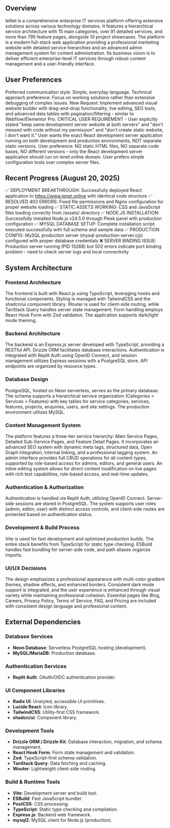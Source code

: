 ## Overview
IeNet is a comprehensive enterprise IT services platform offering extensive solutions across various technology domains. It features a hierarchical service architecture with 15 main categories, over 91 detailed services, and more than 795 feature pages, alongside 10 project showcases. The platform is a modern full-stack web application providing a professional marketing website with detailed service hierarchies and an advanced admin management system for content administration. Its business vision is to deliver efficient enterprise-level IT services through robust content management and a user-friendly interface.

## User Preferences
Preferred communication style: Simple, everyday language.
Technical approach preference: Focus on working solutions rather than extensive debugging of complex issues.
New Request: Implement advanced visual website builder with drag-and-drop functionality, live editing, SEO tools, and advanced data tables with pagination/filtering - similar to Webflow/Elementor Pro.
CRITICAL USER REQUIREMENT - User explicitly stated "keep same development server website at both servers" and "don't messed with code without my permission" and "don't create static website, I don't want it." User wants the exact React development server application running on both development and production environments, NOT separate static versions. User preference: NO static HTML files, NO separate code bases, NO different versions - only the React development server application should run on ienet.online domain. User prefers simple configuration tools over complex server files.

## Recent Progress (August 20, 2025)
✅ DEPLOYMENT BREAKTHROUGH: Successfully deployed React application to https://www.ienet.online with identical code structure
✅ RESOLVED 403 ERRORS: Fixed file permissions and Nginx configuration for proper website loading
✅ STATIC ASSETS WORKING: CSS and JavaScript files loading correctly from /assets/ directory
✅ NODE.JS INSTALLATION: Successfully installed Node.js v24.5.0 through Plesk panel with production configuration
✅ MYSQL DATABASE SETUP: Complete installation script executed successfully with full schema and sample data
✅ PRODUCTION CONFIG: MySQL production server (mysql-production-server.cjs) configured with proper database credentials
❌ SERVER BINDING ISSUE: Production server running (PID 13268) but 502 errors indicate port binding problem - need to check server logs and local connectivity

## System Architecture

### Frontend Architecture
The frontend is built with React.js using TypeScript, leveraging hooks and functional components. Styling is managed with TailwindCSS and the shadcn/ui component library. Wouter is used for client-side routing, while TanStack Query handles server state management. Form handling employs React Hook Form with Zod validation. The application supports dark/light mode theming.

### Backend Architecture
The backend is an Express.js server developed with TypeScript, providing a RESTful API. Drizzle ORM facilitates database interactions. Authentication is integrated with Replit Auth using OpenID Connect, and session management utilizes Express sessions with a PostgreSQL store. API endpoints are organized by resource types.

### Database Design
PostgreSQL, hosted on Neon serverless, serves as the primary database. The schema supports a hierarchical service organization (Categories > Services > Features) with key tables for service categories, services, features, projects, enquiries, users, and site settings. The production environment utilizes MySQL.

### Content Management System
The platform features a three-tier service hierarchy: Main Service Pages, Detailed Sub-Service Pages, and Feature Detail Pages. It incorporates an advanced SEO system with dynamic meta tags, structured data, Open Graph integration, internal linking, and a professional tagging system. An admin interface provides full CRUD operations for all content types, supported by role-based access for admins, editors, and general users. An inline editing system allows for direct content modification on live pages with rich text capabilities, role-based access, and real-time updates.

### Authentication & Authorization
Authentication is handled via Replit Auth, utilizing OpenID Connect. Server-side sessions are stored in PostgreSQL. The system supports user roles (admin, editor, user) with distinct access controls, and client-side routes are protected based on authentication status.

### Development & Build Process
Vite is used for fast development and optimized production builds. The entire stack benefits from TypeScript for static type checking. ESBuild handles fast bundling for server-side code, and path aliases organize imports.

### UI/UX Decisions
The design emphasizes a professional appearance with multi-color gradient themes, shadow effects, and enhanced borders. Consistent dark mode support is integrated, and the user experience is enhanced through visual variety while maintaining professional cohesion. Essential pages like Blog, Careers, Privacy Policy, Terms of Service, FAQ, and Pricing are included with consistent design language and professional content.

## External Dependencies

### Database Services
- **Neon Database**: Serverless PostgreSQL hosting (development).
- **MySQL/MariaDB**: Production database.

### Authentication Services
- **Replit Auth**: OAuth/OIDC authentication provider.

### UI Component Libraries
- **Radix UI**: Unstyled, accessible UI primitives.
- **Lucide React**: Icon library.
- **TailwindCSS**: Utility-first CSS framework.
- **shadcn/ui**: Component library.

### Development Tools
- **Drizzle ORM / Drizzle Kit**: Database interaction, migration, and schema management.
- **React Hook Form**: Form state management and validation.
- **Zod**: TypeScript-first schema validation.
- **TanStack Query**: Data fetching and caching.
- **Wouter**: Lightweight client-side routing.

### Build & Runtime Tools
- **Vite**: Development server and build tool.
- **ESBuild**: Fast JavaScript bundler.
- **PostCSS**: CSS processing.
- **TypeScript**: Static type checking and compilation.
- **Express.js**: Backend web framework.
- **mysql2**: MySQL client for Node.js (production).